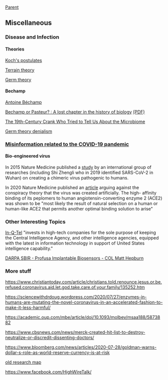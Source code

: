 [Parent](#pages/blog/cv19/index)

## Miscellaneous

### Disease and Infection

#### Theories

[Koch's postulates](https://en.wikipedia.org/wiki/Koch%27s_postulates)

[Terrain theory](https://en.wikipedia.org/wiki/Terrain_theory)

[Germ theory](https://en.wikipedia.org/wiki/Germ_theory)

#### Bechamp

[Antoine Béchamp](https://en.wikipedia.org/wiki/Antoine_B%C3%A9champ)

[Bechamp or Pasteur? : A lost chapter in the history of biology](https://archive.org/details/bechamporpasteur00hume_0) [(PDF)](https://archive.org/download/bechamporpasteur00hume_0/bechamporpasteur00hume_0.pdf)

[The 19th-Century Crank Who Tried to Tell Us About the Microbiome](https://www.wired.com/story/the-19th-century-crank-who-tried-to-tell-us-about-the-microbiome/)

[Germ theory denialism](https://en.wikipedia.org/wiki/Germ_theory_denialism)


### [Misinformation related to the COVID-19 pandemic](https://en.wikipedia.org/wiki/Misinformation_related_to_the_COVID-19_pandemic)

#### Bio-engineered virus

In 2015 Nature Medicine published a 
[study](https://www.ncbi.nlm.nih.gov/pmc/articles/PMC4797993/) 
by an international group of researches (including Shi Zhengli who in 2019 
identified SARS-CoV-2 in Wuhan) on creating a chimeric virus pathogenic to 
humans.

In 2020 Nature Medicine published an 
[article](https://www.ncbi.nlm.nih.gov/pmc/articles/PMC7095063/) arguing 
against the conspiracy theory that the virus was created artificially. The high-
affinity binding of its peplomers to human angiotensin-converting enzyme 2 
(ACE2) was shown to be "most likely the result of natural selection on a human 
or human-like ACE2 that permits another optimal binding solution to arise"



### Other Interesting Topics

[In-Q-Tel](https://en.wikipedia.org/wiki/In-Q-Tel) "invests in high-tech 
companies for the sole purpose of keeping the Central Intelligence Agency, and 
other intelligence agencies, equipped with the latest in information technology 
in support of United States intelligence capability."


[DARPA SBIR - Profusa Implantable Biosensors - COL Matt Hepburn](https://en.wikipedia.org/wiki/Luciana_Borio)


### More stuff



https://www.christiantoday.com/article/christians.told.renounce.jesus.or.be.refused.coronavirus.aid.let.god.take.care.of.your.family/135252.htm

https://sciencewithdrdoug.wordpress.com/2020/07/27/enzymes-in-humans-are-mutating-the-novel-coronavirus-in-an-accelerated-fashion-to-make-it-less-harmful/

https://academic.oup.com/mbe/article/doi/10.1093/molbev/msaa188/5873882



https://www.cbsnews.com/news/merck-created-hit-list-to-destroy-neutralize-or-discredit-dissenting-doctors/



https://www.bloomberg.com/news/articles/2020-07-28/goldman-warns-dollar-s-role-as-world-reserve-currency-is-at-risk


[old research map](https://en.wikipedia.org/wiki/User:Umeboshi/research_map)

https://www.facebook.com/HighWireTalk/

